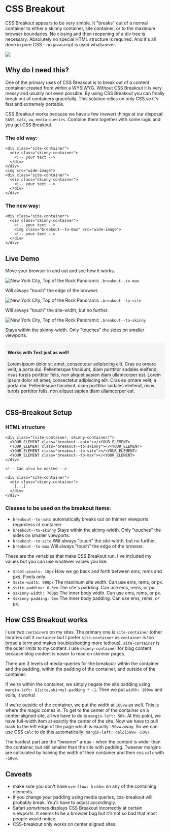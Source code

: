 # CSS Breakout

CSS Breakout appears to be very simple. It "breaks" out of a normal container to either a skinny container, site container, or to the maximum browser boundaries. No closing and then reopening of a div tree is necessary. Absolutely no special HTML structure is required. And it's all done in pure CSS - no javascript is used whatsoever.

<img class="breakout--to-site" src="/images/css-breakout.gif">

## Why do I need this?

One of the primary uses of CSS Breakout is to break out of a content container created from within a WYSIWYG. Without CSS Breakout it is very messy and usually not even possible. By using CSS Breakout you can finally break out of containers gracefully. This solution relies on only CSS so it's fast and extremely portable.


CSS Breakout works because we have a few (newer) things at our disposal: `SASS`, `calc`, `vw`, `media-queries`. Combine them together with some logic and you get CSS Breakout.

### The old way:

    <div class="site-container">
      <div class="skinny-container">
        <!-- your text -->
      </div>
    </div>
    <img src="wide-image">
    <div class="site-container">
      <div class="skinny-container">
        <!-- your text -->
      </div>
    </div>

### The new way:

    <div class="site-container">
      <div class="skinny-container">
        <!-- your text -->
        <img class="breakout--to-max" src="wide-image">
        <!-- your text -->
      </div>
    </div>


[//]:#((teaserBreak))

## Live Demo

Move your browser in and out and see how it works.

<div class="dash-overlay">
  <img class="breakout--to-max" src="/images/NYC_Top_of_the_Rock_Pano-condensed.jpg" alt="New York City, Top of the Rock Panoramic">
  <span class="class-overlay__outer"><span class="class-overlay__inner"><code class="class-overlay">.breakout--to-max</code></span></span>
  <p class="">Will always "touch" the edge of the browser.</p>
  <img class="breakout--to-site" src="/images/NYC_Top_of_the_Rock_Pano-condensed.jpg" alt="New York City, Top of the Rock Panoramic">
  <span class="class-overlay__outer"><span class="class-overlay__inner"><code class="class-overlay">.breakout--to-site</code></span></span>
  <p class="">Will always "touch" the site-width, but no further.</p>
  <img class="breakout--to-skinny" src="/images/NYC_Top_of_the_Rock_Pano-condensed.jpg" alt="New York City, Top of the Rock Panoramic">
  <span class="class-overlay__outer"><span class="class-overlay__inner"><code class="class-overlay">.breakout--to-skinny</code></span></span>
  <p class="">Stays within the skinny-width. Only "touches" the sides on smaller viewports.</p>
  <div class="breakout--to-site" style="background:whitesmoke; padding:0.25em 0.5em">
    <h4>Works with Text just as well!</h4>
    <p>Lorem ipsum dolor sit amet, consectetur adipiscing elit. Cras eu ornare velit, a porta dui. Pellentesque tincidunt, diam porttitor sodales eleifend, risus turpis porttitor felis, non aliquet sapien diam ullamcorper est. Lorem ipsum dolor sit amet, consectetur adipiscing elit. Cras eu ornare velit, a porta dui. Pellentesque tincidunt, diam porttitor sodales eleifend, risus turpis porttitor felis, non aliquet sapien diam ullamcorper est.</p>
  </div>
</div>

## CSS-Breakout Setup

### HTML structure

    <div class="[site-container, skinny-container]">
      <YOUR_ELEMENT class="breakout--auto"></<YOUR_ELEMENT>
      <YOUR_ELEMENT class="breakout--to-skinny"></<YOUR_ELEMENT>
      <YOUR_ELEMENT class="breakout--to-site"></<YOUR_ELEMENT>
      <YOUR_ELEMENT class="breakout--to-max"></<YOUR_ELEMENT>
    </div>

    <!-- Can also be nested -->

    <div class="site-container">
      <div class="skinny-container">
        [...]
      </div>
    </div>

### Classes to be used on the breakout items:

 * `breakout--to-auto` automatically breaks out on thinner viewports regardless of container.
 * `breakout--to-skinny` Stays within the skinny-width. Only "touches" the sides on smaller viewports.
 * `breakout--to-site` Will always "touch" the site-width, but no further.
 * `breakout--to-max` Will always "touch" the edge of the browser.

These are the variables that make CSS Breakout run. I've included my values but you can use whatever values you like.

* `$root-pixels: 18px` How we go back and forth between ems, rems and pxs. Pixels only.
* `$site-width: 900px` The maximum site width. Can use ems, rems, or px.
* `$site-padding: 0.5em` The site's padding. Can use ems, rems, or px.
* `$skinny-width: 700px` The inner body width. Can use ems, rems, or px.
* `$skinny-padding: 2em` The inner body padding. Can use ems, rems, or px.

## How CSS Breakout works

I use two `container`s on my sites. The primary one is `site-container` (other libraries call it `container` but I prefer `site-container` as `container` is too broad a term and makes troubleshooting more tedious). `site-container` is the outer limits to my content. I use `skinny-container` for blog content because blog content is easier to read on skinnier pages.

There are 3 levels of media-queries for the breakout: within the container and the padding, within the padding of the container, and outside of the container.

If we're within the container, we simply negate the site padding using `margin-left: $[site,skinny]-padding * -1`. Then we put `width: 100vw` and voila, it works!

If we're outside of the container, we put the width at `100vw` as well. This is where the magic comes in. To get to the center of the container on a center-aligned site, all we have to do is `margin-left: 50%`. At this point, we have full-width item at exactly the center of the site. Now we have to pull back to the left edge of the page which is exactly `-50vw` away. So we can use CSS `calc` to do this automatically: `margin-left: calc(50vw -50%)`.

The hardest part are the "tweener" areas - when the content is wider than the container, but still smaller than the site with padding. Tweener margins are calculated by halving the width of their container and then css `calc` with `-50vw`.

## Caveats

* make sure you don't have `overflow: hidden` on any of the containing elements.
* if you change your padding using media queries, css-breakout will probably break. You'll have to adjust accordingly.
* Safari _sometimes_ displays CSS Breakout incorrectly at certain viewports. It seems to be a browser bug but it's not so bad that most people would notice.
* CSS-breakout only works on center aligned sites.